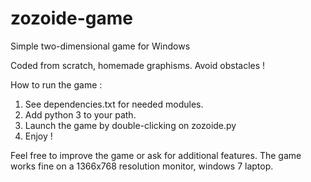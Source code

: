 # zozoide-game
Simple two-dimensional game for Windows

Coded from scratch, homemade graphisms. Avoid obstacles !

How to run the game :
1) See dependencies.txt for needed modules.
2) Add python 3 to your path.
3) Launch the game by double-clicking on zozoide.py
4) Enjoy !

Feel free to improve the game or ask for additional features. The game works fine on a 1366x768 resolution monitor, windows 7 laptop.
